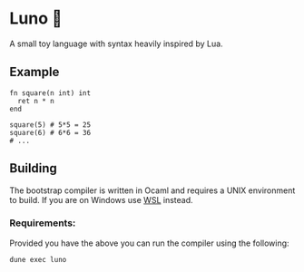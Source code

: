 # Luno 🌙
A small toy language with syntax heavily inspired by Lua.

## Example
```
fn square(n int) int
  ret n * n
end

square(5) # 5*5 = 25
square(6) # 6*6 = 36
# ...
```

## Building
The bootstrap compiler is written in Ocaml and requires a UNIX environment to build. If you are on Windows use [WSL](https://learn.microsoft.com/en-us/windows/wsl/install) instead. 

### Requirements:
Provided you have the above you can run the compiler using the following:
```
dune exec luno
```

